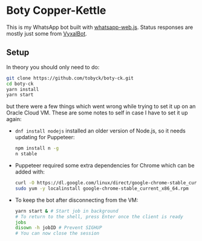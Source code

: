 # Boty Copper-Kettle

This is my WhatsApp bot built with [whatsapp-web.js](https://github.com/pedroslopez/whatsapp-web.js). Status responses are mostly just some from [VyxalBot](https://github.com/Vyxal/VyxalBot2).

## Setup

In theory you should only need to do:

```bash
git clone https://github.com/tobyck/boty-ck.git
cd boty-ck
yarn install
yarn start
```

but there were a few things which went wrong while trying to set it up on an Oracle Cloud VM. These are some notes to self in case I have to set it up again:

- `dnf install nodejs` installed an older version of Node.js, so it needs updating for Puppeteer:

    ```bash
    npm install n -g
    n stable
    ```

- Puppeteer required some extra dependencies for Chrome which can be added with:

    ```bash
    curl -O https://dl.google.com/linux/direct/google-chrome-stable_current_x86_64.rpm
    sudo yum -y localinstall google-chrome-stable_current_x86_64.rpm
    ```

- To keep the bot after disconnecting from the VM:

    ```bash
    yarn start & # Start job in background
    # To return to the shell, press Enter once the client is ready
    jobs
    disown -h jobID # Prevent SIGHUP
    # You can now close the session
    ```
